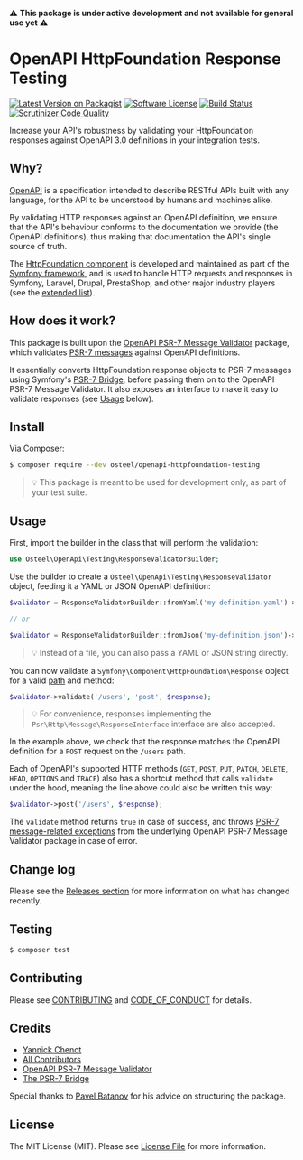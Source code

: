 ⚠️  **This package is under active development and not available for general use yet** ⚠️

# OpenAPI HttpFoundation Response Testing

[![Latest Version on Packagist](https://img.shields.io/packagist/v/osteel/openapi-httpfoundation-testing.svg?style=flat-square)](https://packagist.org/packages/osteel/openapi-httpfoundation-testing)
[![Software License](https://img.shields.io/badge/license-MIT-brightgreen.svg?style=flat-square)](LICENSE.md)
[![Build Status](https://travis-ci.com/osteel/openapi-httpfoundation-testing.svg?token=SDx8eeySnDpzswpLVTU3&branch=main)](https://travis-ci.com/osteel/openapi-httpfoundation-testing)
[![Scrutinizer Code Quality](https://scrutinizer-ci.com/g/osteel/openapi-httpfoundation-testing/badges/quality-score.png?b=main&s=bef9ddbf29dac69612a3092e4761e14ce768bccd)](https://scrutinizer-ci.com/g/osteel/openapi-httpfoundation-testing/?branch=main)

Increase your API's robustness by validating your HttpFoundation responses against OpenAPI 3.0 definitions in your integration tests.

## Why?

[OpenAPI](https://swagger.io/specification/) is a specification intended to describe RESTful APIs built with any language, for the API to be understood by humans and machines alike.

By validating HTTP responses against an OpenAPI definition, we ensure that the API's behaviour conforms to the documentation we provide (the OpenAPI definitions), thus making that documentation the API's single source of truth.

The [HttpFoundation component](https://symfony.com/doc/current/components/http_foundation.html) is developed and maintained as part of the [Symfony framework](https://symfony.com/), and is used to handle HTTP requests and responses in Symfony, Laravel, Drupal, PrestaShop, and other major industry players (see the [extended list](https://symfony.com/components/HttpFoundation)).

## How does it work?

This package is built upon the [OpenAPI PSR-7 Message Validator](https://github.com/thephpleague/openapi-psr7-validator) package, which validates [PSR-7 messages](https://www.php-fig.org/psr/psr-7/) against OpenAPI definitions.

It essentially converts HttpFoundation response objects to PSR-7 messages using Symfony's [PSR-7 Bridge](https://symfony.com/doc/current/components/psr7.html), before passing them on to the OpenAPI PSR-7 Message Validator. It also exposes an interface to make it easy to validate responses (see [Usage](#usage) below).

## Install

Via Composer:

``` bash
$ composer require --dev osteel/openapi-httpfoundation-testing
```

> 💡 This package is meant to be used for development only, as part of your test suite.

## Usage

First, import the builder in the class that will perform the validation:

```php
use Osteel\OpenApi\Testing\ResponseValidatorBuilder;
```

Use the builder to create a `Osteel\OpenApi\Testing\ResponseValidator` object, feeding it a YAML or JSON OpenAPI definition:

```php
$validator = ResponseValidatorBuilder::fromYaml('my-definition.yaml')->getValidator();

// or

$validator = ResponseValidatorBuilder::fromJson('my-definition.json')->getValidator();
```

> 💡 Instead of a file, you can also pass a YAML or JSON string directly.

You can now validate a `Symfony\Component\HttpFoundation\Response` object for a valid [path](https://swagger.io/specification/#paths-object) and method:

```php
$validator->validate('/users', 'post', $response);
```

> 💡 For convenience, responses implementing the `Psr\Http\Message\ResponseInterface` interface are also accepted.

In the example above, we check that the response matches the OpenAPI definition for a `POST` request on the `/users` path.

Each of OpenAPI's supported HTTP methods (`GET`, `POST`, `PUT`, `PATCH`, `DELETE`, `HEAD`, `OPTIONS` and `TRACE`) also has a shortcut method that calls `validate` under the hood, meaning the line above could also be written this way:

```php
$validator->post('/users', $response);
```

The `validate` method returns `true` in case of success, and throws [PSR-7 message-related exceptions](https://github.com/thephpleague/openapi-psr7-validator#exceptions) from the underlying OpenAPI PSR-7 Message Validator package in case of error.

## Change log

Please see the [Releases section](../../releases) for more information on what has changed recently.

## Testing

``` bash
$ composer test
```

## Contributing

Please see [CONTRIBUTING](CONTRIBUTING.md) and [CODE_OF_CONDUCT](CODE_OF_CONDUCT.md) for details.

## Credits

- [Yannick Chenot](https://github.com/osteel)
- [All Contributors](../../contributors)
- [OpenAPI PSR-7 Message Validator](https://github.com/thephpleague/openapi-psr7-validator)
- [The PSR-7 Bridge](https://symfony.com/doc/current/components/psr7.html)

Special thanks to [Pavel Batanov](https://github.com/scaytrase) for his advice on structuring the package.

## License

The MIT License (MIT). Please see [License File](LICENSE.md) for more information.
